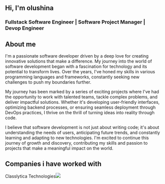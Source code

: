 <h2>Hi, I'm olushina</h2>
<h3 color="#0dcaf0">Fullstack Software Engineer | Software Project Manager | Devop Engineer</h3>

<h2>About me</h2>
<p>I'm a passionate software developer driven by a deep love for creating innovative solutions that make a difference. My journey into the world of software development began with a fascination for technology and its potential to transform lives. Over the years, I've honed my skills in various programming languages and frameworks, constantly seeking new challenges to push my boundaries further.</p>

<p>My journey has been marked by a series of exciting projects where I've had the opportunity to work with talented teams, tackle complex problems, and deliver impactful solutions. Whether it's developing user-friendly interfaces, optimizing backend processes, or ensuring seamless deployment through DevOps practices, I thrive on the thrill of turning ideas into reality through code.</p>

<p>I believe that software development is not just about writing code; it's about understanding the needs of users, anticipating future trends, and constantly learning and adapting to new technologies. I'm excited to continue this journey of growth and discovery, contributing my skills and passion to projects that make a meaningful impact on the world.
</p>

<h2>Companies i have worked with</h2>
<div>Classlytica Technologies<img src="https://drive.google.com/file/d/1iF8jwQ-C1ti9Pe-81B4QDFB7LeoRMina/view?usp=sharing"/></div>